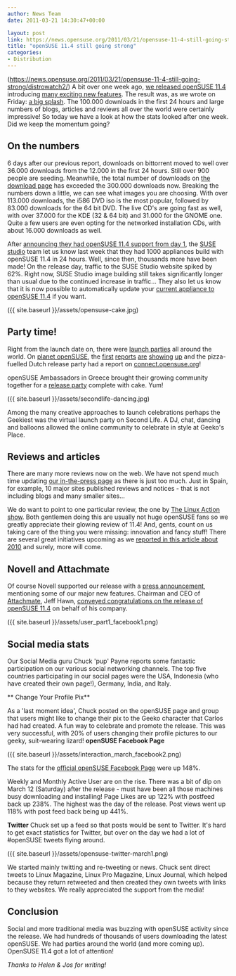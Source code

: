 ```yaml
---
author: News Team
date: 2011-03-21 14:30:47+00:00

layout: post
link: https://news.opensuse.org/2011/03/21/opensuse-11-4-still-going-strong/
title: "openSUSE 11.4 still going strong"
categories:
- Distribution
---
```

(https://news.opensuse.org/2011/03/21/opensuse-11-4-still-going-strong/distrowatch2/)
A bit over one week ago, [we released openSUSE 11.4](https://news.opensuse.org/2011/03/10/opensuse-11-4/) introducing [many exciting new features](http://en.opensuse.org/Product_highlights). The result was, as we wrote on Friday: [a big splash](https://news.opensuse.org/2011/03/12/opensuse-11-4-made-a-splash/). The 100.000 downloads in the first 24 hours and large numbers of blogs, articles and reviews all over the world were certainly impressive! So today we have a look at how the stats looked after one week. Did we keep the momentum going?<!-- more -->




## On the numbers


6 days after our previous report, downloads on bittorrent moved to well over 36.000 downloads from the 12.000 in the first 24 hours. Still over 900 people are seeding. Meanwhile, the total number of downloads on [the download page](http://software.opensuse.org/114/en) has exceeded the 300.000 downloads now.
Breaking the numbers down a little, we can see what images you are choosing. With over 113.000 downloads, the i586 DVD iso is the most popular, followed by 83.000 downloads for the 64 bit DVD. The live CD's are going fast as well, with over 37.000 for the KDE (32 & 64 bit) and 31.000 for the GNOME one. Quite a few users are even opting for the networked installation CDs, with about 16.000 downloads as well.

After [announcing they had openSUSE 11.4 support from day 1](http://blog.susestudio.com/2011/03/opensuse-114-support.html), the [SUSE studio](http://susestudio.com) team let us know last week that they had 1000 appliances build with openSUSE 11.4 in 24 hours. Well, since then, thousands more have been made! On the release day, traffic to the SUSE Studio website spiked by 62%. Right now, SUSE Studio image building still takes significantly longer than usual due to the continued increase in traffic... They also let us know that it is now possible to automatically update your [current appliance to openSUSE 11.4](http://blog.susestudio.com/2011/03/upgrade-your-older-appliances-to.html) if you want.

({{ site.baseurl }}/assets/opensuse-cake.jpg)


## Party time!


Right from the launch date on, there were [launch parties](http://en.opensuse.org/openSUSE:Launch_parties_11.4) all around the world. On [planet openSUSE](http://planet.opensuse.org), the [first](http://www.myopensuse.hu/node/113) [reports](http://thefreecountry.wordpress.com/2011/03/18/release-party-opensuse-11-4/) [are](http://anditosan.blogspot.com/2011/03/opensuse-release-party-provo-ut.html) [showing](http://www.digitalflow.de/blog/2011/03/opensuse-11-4/) [up](http://www.bryen.com/opensuse-11-4-arrives-in-san-diego/) and the pizza-fuelled Dutch release party had a report on [connect.opensuse.org](https://connect.opensuse.org/mod/groups/topicposts.php?topic=12641&group_guid=12548)!

openSUSE Ambassadors in Greece brought their growing community together for a [release party](http://opensuseambassadors.blogspot.com/2011/03/opensuse-114-release-party-next-day.html) complete with cake. Yum!

({{ site.baseurl }}/assets/secondlife-dancing.jpg)

Among the many creative approaches to launch celebrations perhaps the Geekiest was the virtual launch party on Second Life. A DJ, chat, dancing and balloons allowed the online community to celebrate in style at Geeko's Place.





## Reviews and articles


There are many more reviews now on the web. We have not spend much time updating [our in-the-press page](http://en.opensuse.org/In_the_press) as there is just too much. Just in Spain, for example, 10 major sites published reviews and notices - that is not including blogs and many smaller sites...

We do want to point to one particular review, the one by [The Linux Action show](http://www.jupiterbroadcasting.com/?p=6068). Both gentlemen doing this are usually not huge openSUSE fans so we greatly appreciate their glowing review of 11.4! And, gents, count on us taking care of the thing you were missing: innovation and fancy stuff! There are several great initiatives upcoming as we [reported in this article about 2010](https://news.opensuse.org/2011/01/03/opensuse-finished-2010-big/) and surely, more will come.


## Novell and Attachmate


Of course Novell supported our release with a [press announcement](http://www.novell.com/news/press/2011/3/opensuse-114-now-available-with-first-stable-release-of-libreoffice.html), mentioning some of our major new features. Chairman and CEO of [Attachmate](http://www.attachmate.com/), Jeff Hawn, [conveyed congratulations on the release of openSUSE 11.4](http://www.attachmate.com/Press/PressReleases/congratulations-openSUSE-project.htm) on behalf of his company.

({{ site.baseurl }}/assets/user_part1_facebook1.png)


## Social media stats


Our Social Media guru Chuck 'pup' Payne reports some fantastic participation on our various social networking channels. The top five countries participating in our social pages were the USA, Indonesia (who have created their own page!), Germany, India, and Italy.

** Change Your Profile Pix**

As a 'last moment idea', Chuck posted on the openSUSE page and group that users might like to change their pix to the Geeko character that Carlos had had created. A fun way to celebrate and promote the release. This was very successful, with 20% of users changing their profile pictures to our geeky, suit-wearing lizard!
**openSUSE Facebook Page**

({{ site.baseurl }}/assets/interaction_march_facebook2.png)

The stats for the [official  openSUSE Facebook Page](http://www.facebook.com/home.php?ref=home#!/pages/openSUSE/45393742283) were up 148%.

Weekly and Monthly Active User are on the rise. There was a bit of dip on March 12 (Saturday) after the release - must have been all those machines busy downloading and installing! Page Likes are up 122% with postfeed back up 238%. The highest was the day of the release.  Post views went up 118% with post feed back being up 441%.

**Twitter**
Chuck set up a feed so that posts would be sent to Twitter. It's hard to get exact statistics for Twitter, but over on the day we had a lot of #openSUSE tweets flying around.

({{ site.baseurl }}/assets/opensuse-twitter-march1.png)

We started mainly twitting and re-tweeting or news. Chuck sent direct tweets to Linux Magazine, Linux Pro Magazine, Linux Journal, which helped because they return retweeted and then created they own tweets with links to they websites. We really appreciated the support from the media!



## Conclusion


Social and more traditional media was buzzing with openSUSE activity since the release. We had hundreds of thousands of users downloading the latest openSUSE. We had parties around the world (and more coming up). OpenSUSE 11.4 got a lot of attention!

_Thanks to Helen & Jos for writing!_		
